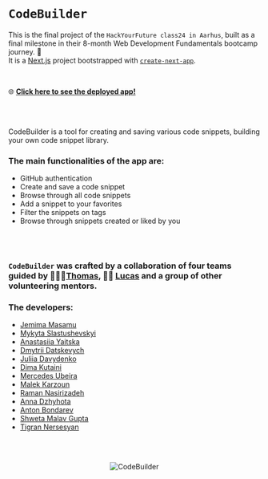 # `CodeBuilder`

This is the final project of the `HackYourFuture class24 in Aarhus`, built as a final milestone in their 8-month Web Development Fundamentals bootcamp journey. 💪 <br>
It is a [Next.js](https://nextjs.org/) project bootstrapped with [`create-next-app`](https://github.com/vercel/next.js/tree/canary/packages/create-next-app).

<br>

🌐 **[Click here to see the deployed app!](https://codebuilder.dev/)**

<br> <br>

CodeBuilder is a tool for creating and saving various code snippets, building your own code snippet library.

### The main functionalities of the app are:

- GitHub authentication
- Create and save a code snippet
- Browse through all code snippets
- Add a snippet to your favorites
- Filter the snippets on tags
- Browse through snippets created or liked by you

<br> <br>

### `CodeBuilder` was crafted by a collaboration of four teams guided by 🧑🏻‍💻[Thomas](https://github.com/te-online/), 🧑‍💻 [Lucas](https://github.com/LucasIversen) and a group of other volunteering mentors.

### The developers:

- [Jemima Masamu](https://github.com/Mabonye)
- [Mykyta Slastushevskyi](https://github.com/slastushevskyi)
- [Anastasiia Yaitska](https://github.com/AnastasiiaYaitska)
- [Dmytrii Datskevych](https://github.com/dmytriigithub)
- [Juliia Davydenko](https://github.com/juliadavydenko)
- [Dima Kutaini](https://github.com/Dima-Kutaini)
- [Mercedes Ubeira](https://github.com/MercedesUbeira)
- [Malek Karzoun](https://github.com/MK-KARZOUN)
- [Raman Nasirizadeh](https://github.com/Ramanzada)
- [Anna Dzhyhota](https://github.com/AnnaDzhyhota)
- [Anton Bondarev](https://github.com/AnB801)
- [Shweta Malav Gupta](https://github.com/Shweta-MG)
- [Tigran Nersesyan](https://github.com/tigran27n)

<br><br>

<p align="center">
  <img src="public/CodeBuilder.gif" alt="CodeBuilder" />
</p>
